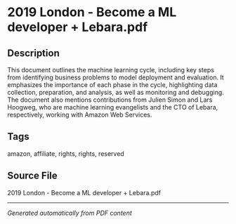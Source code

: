 # 2019 London - Become a ML developer + Lebara.pdf

## Description
This document outlines the machine learning cycle, including key steps from identifying business problems to model deployment and evaluation. It emphasizes the importance of each phase in the cycle, highlighting data collection, preparation, and analysis, as well as monitoring and debugging. The document also mentions contributions from Julien Simon and Lars Hoogweg, who are machine learning evangelists and the CTO of Lebara, respectively, working with Amazon Web Services.
## Tags
amazon, affiliate, rights, rights, reserved

## Source File
2019 London - Become a ML developer + Lebara.pdf

---
*Generated automatically from PDF content*
